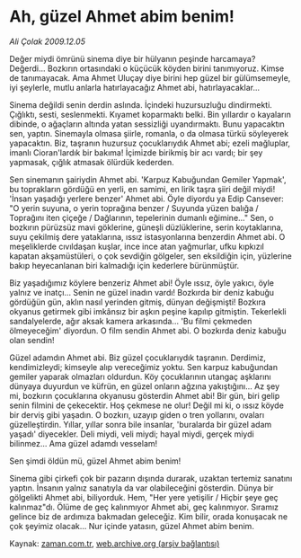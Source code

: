 # Ah, güzel Ahmet  abim benim!

*Ali Çolak 2009.12.05*

<tr><td class="metin" colspan="2" style="padding-top: 20px; padding-left: 5px; ">Değer miydi ömrünü sinema diye bir hülyanın peşinde harcamaya? Değerdi... Bozkırın ortasındaki o küçücük köyden birini tanımıyoruz. Kimse de tanımayacak. Ama Ahmet Uluçay diye birini hep güzel bir gülümsemeyle, iyi şeylerle, mutlu anlarla hatırlayacağız Ahmet abi, hatırlayacaklar...</td></tr><tr><td class="metin" colspan="2" style="padding-top: 20px; padding-left: 5px; "><p>Sinema değildi senin derdin aslında. İçindeki huzursuzluğu dindirmekti. Çığlıktı, sesti, seslenmekti. Kıyamet koparmaktı belki. Bin yıllardır o kayaların dibinde, o ağaçların altında yatan sessizliği uyandırmaktı. Bunu yapacaktın sen, yaptın. Sinemayla olmasa şiirle, romanla, o da olmasa türkü söyleyerek yapacaktın. Biz, taşranın huzursuz çocuklarıydık Ahmet abi; ezeli mağluplar, imanlı Cioran'lardık bir bakıma! İçimizde birikmiş bir acı vardı; bir şey yapmasak, çığlık atmasak ölürdük kederden.
<p>Sen sinemanın şairiydin Ahmet abi. 'Karpuz Kabuğundan Gemiler Yapmak', bu toprakların gördüğü en yerli, en samimi, en lirik taşra şiiri değil miydi! 'İnsan yaşadığı yerlere benzer' Ahmet abi. Öyle diyordu ya Edip Cansever: "O yerin suyuna, o yerin toprağına benzer / Suyunda yüzen balığa / Toprağını iten çiçeğe / Dağlarının, tepelerinin dumanlı eğimine..." Sen, o bozkırın pürüzsüz mavi göklerine, güneşli düzlüklerine, serin koytaklarına, suyu çekilmiş dere yataklarına, ıssız istasyonlarına benzerdin Ahmet abi. O meşeliklerde cıvıldaşan kuşlar, ince ince atan yağmurlar, ufku kıpkızıl kapatan akşamüstüleri, o çok sevdiğin gölgeler, sen eksildiğin için, yüzlerine bakıp heyecanlanan biri kalmadığı için kederlere bürünmüştür.
<p>Biz yaşadığımız köylere benzeriz Ahmet abi! Öyle ıssız, öyle yakıcı, öyle yalnız ve inatçı... Senin ne güzel inadın vardı! Bozkırda bir deniz kabuğu gördüğün gün, aklın nasıl yerinden gitmiş, dünyan değişmişti! Bozkıra okyanus getirmek gibi imkânsız bir aşkın peşine kapılıp gitmiştin. Tekerlekli sandalyelerde, ağır aksak kamera arkasında... 'Bu filmi çekmeden ölmeyeceğim' diyordun. O film sendin Ahmet abi. O bozkırda deniz kabuğu olan sendin!
<p>Güzel adamdın Ahmet abi. Biz güzel çocuklarıydık taşranın. Derdimiz, kendimizleydi; kimseyle alıp vereceğimiz yoktu. Sen karpuz kabuğundan gemiler yaparak olmazları oldurdun. Köy çocuklarının utangaç aşklarını dünyaya duyurdun ve küfrün, en güzel onların ağzına yakıştığını... Az şey mi, bozkırın çocuklarına okyanusu gösterdin Ahmet abi! Bir gün, biri gelip senin filmini de çekecektir. Hoş çekmese ne olur! Değil mi ki, o ıssız köyde bir derviş gibi yaşadın. O bozkırı, uzayıp giden o tren yollarını, ovaları güzelleştirdin. Yıllar, yıllar sonra bile insanlar, 'buralarda bir güzel adam yaşadı' diyecekler. Deli miydi, veli miydi; hayal miydi, gerçek miydi bilinmez... Ama güzel adamdı vesselam!
<p>Sen şimdi öldün mü, güzel Ahmet abim benim!
<p>Sinema gibi çirkefi çok bir pazarın dışında durarak, uzaktan tertemiz sanatını yaptın. İnsanın yalnız sanatıyla da var olabileceğini gösterdin. Dünya bir gölgelikti Ahmet abi, biliyorduk. Hem, "Her yere yetişilir / Hiçbir şeye geç kalınmaz"dı. Ölüme de geç kalınmıyor Ahmet abi, geç kalınmıyor. Sıramız gelince biz de ardımıza bakmadan geleceğiz. Kim bilir, orada konuşacak ne çok şeyimiz olacak... Nur içinde yatasın, güzel Ahmet abim benim. <br/></p></p></p></p></p></p></td></tr>

Kaynak: [zaman.com.tr](http://zaman.com.tr/yazar.do?yazino=923529), [web.archive.org (arşiv bağlantısı)](http://web.archive.org/web/20100110080113/http://zaman.com.tr:80/yazar.do?yazino=923529)
